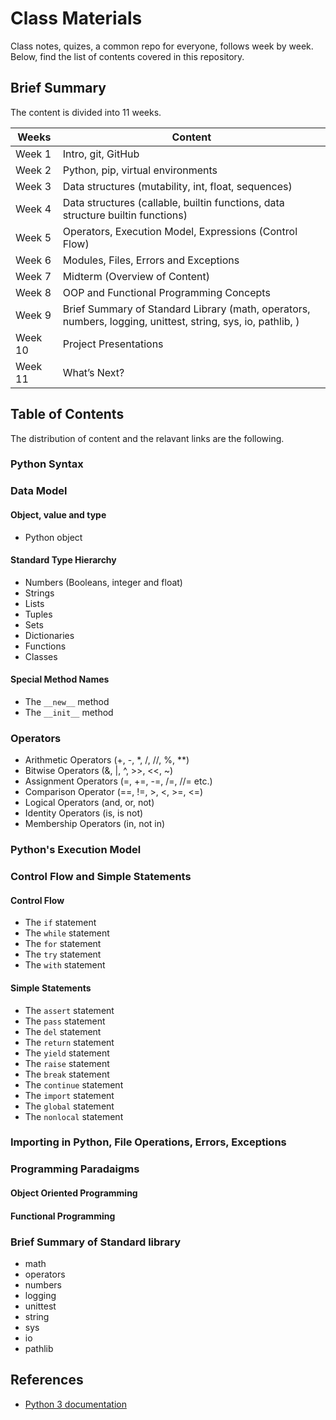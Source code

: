 # Class Materials

Class notes, quizes, a common repo for everyone, follows week by week. Below, find the list of contents covered in this repository.

## Brief Summary

The content is divided into 11 weeks.

| Weeks   | Content                                                                                                     |
| ------- | ----------------------------------------------------------------------------------------------------------- |
| Week 1  | Intro, git, GitHub                                                                                          |
| Week 2  | Python, pip, virtual environments                                                                           |
| Week 3  | Data structures (mutability, int, float, sequences)                                                         |
| Week 4  | Data structures (callable, builtin functions, data structure builtin functions)                             |
| Week 5  | Operators, Execution Model, Expressions (Control Flow)                                                      |
| Week 6  | Modules, Files, Errors and Exceptions                                                                       |
| Week 7  | Midterm  (Overview of Content)                                                                              |
| Week 8  | OOP and Functional Programming Concepts                                                                     |
| Week 9  | Brief Summary of Standard Library (math, operators, numbers, logging, unittest, string, sys, io, pathlib, ) |
| Week 10 | Project Presentations                                                                                       |
| Week 11 | What’s Next?                                                                                                |

## Table of Contents

The distribution of content and the relavant links are the following.

### Python Syntax
### Data Model
#### Object, value and type
- Python object
#### Standard Type Hierarchy 
- Numbers (Booleans, integer and float)
- Strings
- Lists
- Tuples
- Sets
- Dictionaries
- Functions
- Classes
#### Special Method Names
- The `__new__` method
- The `__init__` method
### Operators
- Arithmetic Operators (+, -, *, /, //, %, **)
- Bitwise Operators (&, |, ^, >>, <<, ~)
- Assignment Operators (=, +=, -=, /=, //= etc.)
- Comparison Operator (==, !=, >, <, >=, <=)
- Logical Operators (and, or, not)
- Identity Operators (is, is not)
- Membership Operators (in, not in)
### Python's Execution Model
### Control Flow and Simple Statements
#### Control Flow
- The `if` statement
- The `while` statement
- The `for` statement
- The `try` statement
- The `with` statement
#### Simple Statements
- The `assert` statement
- The `pass` statement
- The `del` statement
- The `return` statement
- The `yield` statement
- The `raise` statement
- The `break` statement
- The `continue` statement
- The `import` statement
- The `global` statement
- The `nonlocal` statement
### Importing in Python, File Operations, Errors, Exceptions
### Programming Paradaigms
#### Object Oriented Programming
#### Functional Programming
### Brief Summary of Standard library
- math
- operators
- numbers
- logging
- unittest
- string
- sys
- io
- pathlib

## References

- [Python 3 documentation](https://docs.python.org/3/)
